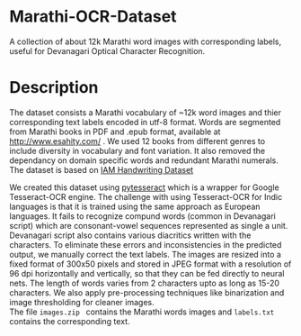 # Marathi-OCR-Dataset
A collection of about 12k Marathi word images with corresponding labels, useful for Devanagari Optical Character Recognition.

# Description
The dataset consists a Marathi vocabulary of ~12k word images and thier corresponding text labels encoded in utf-8 format. Words are segmented from 
Marathi books in PDF and .epub format, available at http://www.esahity.com/ . We used 12 books from different genres to include diversity in vocabulary
and font variation. It also removed the dependancy on domain specific words and redundant Marathi numerals. The dataset is based on [IAM Handwriting Dataset](http://www.fki.inf.unibe.ch/databases/iam-handwriting-database)

We created this dataset using [pytesseract](https://pypi.org/project/pytesseract/) which is a wrapper for Google Tesseract-OCR engine. The challenge with using Tesseract-OCR for Indic languages is that it is trained using the same approach as European languages. It fails to recognize compund words (common in Devanagari script) which are consonant-vowel sequences represented as single a unit. Devanagari script also contains various diacritics written with the characters. To eliminate these errors and inconsistencies in the predicted output, we manually correct the text labels. The images are resized into a fixed format of 300x50 pixels and stored in JPEG format with a resolution of 96 dpi horizontally and vertically, so that they can be fed directly to neural nets. The length of words varies from 2 characters upto as long as 15-20 characters. We also apply pre-processing techniques like binarization and image thresholding for cleaner images.  <br />
The file `images.zip ` contains the Marathi words images and `labels.txt` contains the corresponding text.
 
